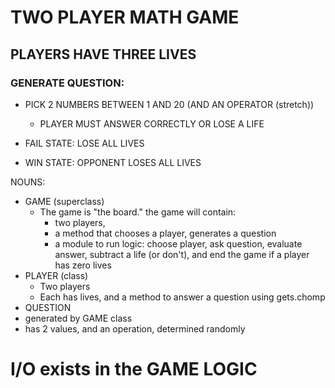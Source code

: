 # TWO PLAYER MATH GAME

## PLAYERS HAVE THREE LIVES

### GENERATE QUESTION:
- PICK 2 NUMBERS BETWEEN 1 AND 20 (AND AN OPERATOR (stretch))
  - PLAYER MUST ANSWER CORRECTLY OR LOSE A LIFE

- FAIL STATE: LOSE ALL LIVES
- WIN STATE: OPPONENT LOSES ALL LIVES


 NOUNS:
- GAME (superclass)
  - The game is "the board." the game will contain: 
    - two players, 
    - a method that chooses a player, generates a question
    - a module to run logic: choose player, ask question, evaluate answer, subtract a life (or don't), and end the game if a player has zero lives
- PLAYER (class)
  - Two players
  - Each has lives, and a method to answer a question using gets.chomp
 - QUESTION
  - generated by GAME class
  - has 2 values, and an operation, determined randomly


# I/O exists in the GAME LOGIC
